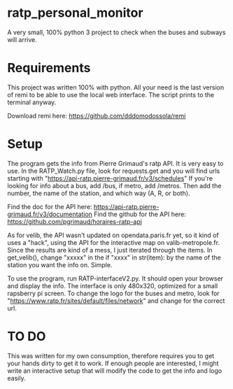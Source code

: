 # ratp_personal_monitor
A very small, 100% python 3 project to check when the buses and subways will arrive.

# Requirements
This project was written 100% with python. All your need is the last version of remi to be able to use the local web interface. The script prints to the terminal anyway. 

Download remi here: https://github.com/dddomodossola/remi

# Setup
The program gets the info from Pierre Grimaud's ratp API. It is very easy to use. In the RATP_Watch.py file, look for requests.get and you will find urls starting with "https://api-ratp.pierre-grimaud.fr/v3/schedules"
If you're looking for info about a bus, add /bus, if metro, add /metros. Then add the number, the name of the station, and which way (A, R, or both). 

Find the doc for the API here: https://api-ratp.pierre-grimaud.fr/v3/documentation
Find the github for the API here: https://github.com/pgrimaud/horaires-ratp-api

As for velib, the API wasn't updated on opendata.paris.fr yet, so it kind of uses a "hack", using the API for the interactive map on valib-metropole.fr. Since the results are kind of a mess, I just iterated through the items. 
In get_velib(), change "xxxxx" in the if "xxxx" in str(item): by the name of the station you want the info on. Simple. 

To use the program, run RATP-interfaceV2.py. It should open your browser and display the info. The interface is only 480x320, optimized for a small rapsberry pi screen.
To change the logo for the buses and metro, look for "https://www.ratp.fr/sites/default/files/network" and change for the correct url. 

# TO DO
This was written for my own consumption, therefore requires you to get your hands dirty to get it to work. If enough people are interested, I might write an interactive setup that will modify the code to get the info and logo easily. 



